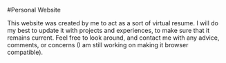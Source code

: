 #Personal Website

This website was created by me to act as a sort of virtual resume.
I will do my best to update it with projects and experiences, to make sure that it remains current. 
Feel free to look around, and contact me with any advice, comments, or concerns (I am still working on making it browser compatible).
